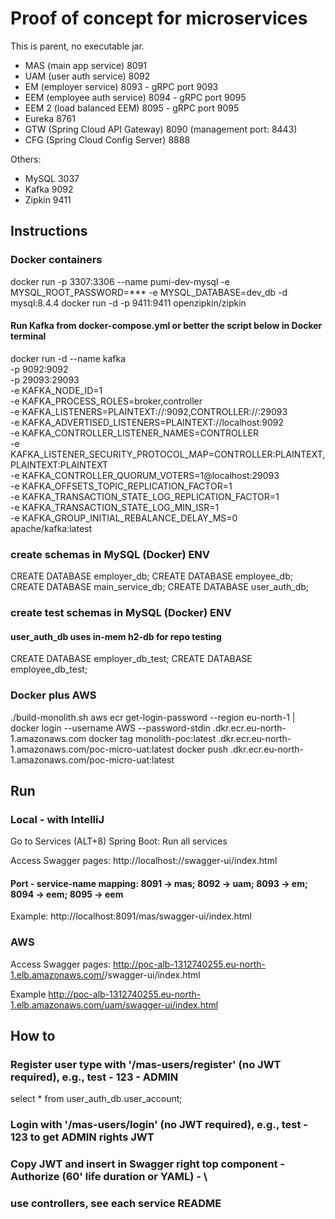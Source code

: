 # Proof of concept for microservices

This is parent, no executable jar.

- MAS (main app service) 8091
- UAM (user auth service) 8092
- EM (employer service) 8093 - gRPC port 9093
- EEM (employee auth service) 8094 - gRPC port 9095
- EEM 2 (load balanced EEM) 8095 - gRPC port 9095
- Eureka 8761
- GTW (Spring Cloud API Gateway) 8090 (management port: 8443)
- CFG (Spring Cloud Config Server) 8888

Others:
- MySQL 3037
- Kafka 9092
- Zipkin 9411

## Instructions

### Docker containers
docker run -p 3307:3306 --name pumi-dev-mysql -e MYSQL_ROOT_PASSWORD=*** -e MYSQL_DATABASE=dev_db -d mysql:8.4.4
docker run -d -p 9411:9411 openzipkin/zipkin
#### Run Kafka from docker-compose.yml or better the script below in Docker terminal
docker run -d --name kafka \
-p 9092:9092 \
-p 29093:29093 \
-e KAFKA_NODE_ID=1 \
-e KAFKA_PROCESS_ROLES=broker,controller \
-e KAFKA_LISTENERS=PLAINTEXT://:9092,CONTROLLER://:29093 \
-e KAFKA_ADVERTISED_LISTENERS=PLAINTEXT://localhost:9092 \
-e KAFKA_CONTROLLER_LISTENER_NAMES=CONTROLLER \
-e KAFKA_LISTENER_SECURITY_PROTOCOL_MAP=CONTROLLER:PLAINTEXT,PLAINTEXT:PLAINTEXT \
-e KAFKA_CONTROLLER_QUORUM_VOTERS=1@localhost:29093 \
-e KAFKA_OFFSETS_TOPIC_REPLICATION_FACTOR=1 \
-e KAFKA_TRANSACTION_STATE_LOG_REPLICATION_FACTOR=1 \
-e KAFKA_TRANSACTION_STATE_LOG_MIN_ISR=1 \
-e KAFKA_GROUP_INITIAL_REBALANCE_DELAY_MS=0 \
apache/kafka:latest


### create schemas in MySQL (Docker) ENV
CREATE DATABASE employer_db;
CREATE DATABASE employee_db;
CREATE DATABASE main_service_db;
CREATE DATABASE user_auth_db; 

### create test schemas in MySQL (Docker) ENV
#### user_auth_db uses in-mem h2-db for repo testing
CREATE DATABASE employer_db_test;
CREATE DATABASE employee_db_test;


### Docker plus AWS
./build-monolith.sh
aws ecr get-login-password --region eu-north-1 | docker login --username AWS --password-stdin <AWS ID>.dkr.ecr.eu-north-1.amazonaws.com
docker tag monolith-poc:latest <AWS ID>.dkr.ecr.eu-north-1.amazonaws.com/poc-micro-uat:latest
docker push <AWS ID>.dkr.ecr.eu-north-1.amazonaws.com/poc-micro-uat:latest

## Run

### Local - with IntelliJ
Go to Services (ALT+8)
Spring Boot: Run all services

Access Swagger pages: http://localhost:<port>/<service-name>/swagger-ui/index.html

#### Port - service-name mapping: 8091 -> mas; 8092 -> uam; 8093 -> em; 8094 -> eem; 8095 -> eem

Example:
http://localhost:8091/mas/swagger-ui/index.html

### AWS
Access Swagger pages: http://poc-alb-1312740255.eu-north-1.elb.amazonaws.com/<service-name>/swagger-ui/index.html

Example
http://poc-alb-1312740255.eu-north-1.elb.amazonaws.com/uam/swagger-ui/index.html

## How to

### Register user type with '/mas-users/register' (no JWT required), e.g., test - 123 - ADMIN
select * from user_auth_db.user_account;

### Login with '/mas-users/login' (no JWT required), e.g., test - 123 to get ADMIN rights JWT

### Copy JWT and insert in Swagger right top component - Authorize (60' life duration or YAML) - \
###     use controllers, see each service README